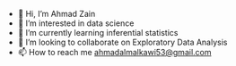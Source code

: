 - 👋 Hi, I’m Ahmad Zain
- 👀 I’m interested in data science
- 🌱 I’m currently learning inferential statistics
- 💞️ I’m looking to collaborate on Exploratory Data Analysis
- 📫 How to reach me ahmadalmalkawi53@gmail.com

<!---
AhmadZain5/AhmadZain5 is a ✨ special ✨ repository because its `README.md` (this file) appears on your GitHub profile.
You can click the Preview link to take a look at your changes.
--->
